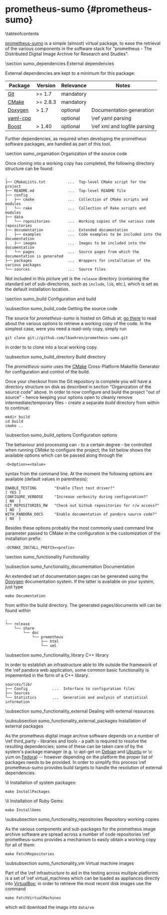 prometheus-sumo    {#prometheus-sumo}
===============

\tableofcontents

[prometheus-sumo](https://github.com/lbaehren/prometheus-sumo) is a simple
(almost) virtual package, to ease the retrieval of the various components in
the software stack for "prometheus - The Distributed Digital Image Archive for
Research and Studies".


\section sumo_dependencies External dependencies

External dependencies are kept to a minimum for this package:

| Package                           | Version   | Relevance | Notes     |
|-----------------------------------|-----------|-----------|-----------|
| [Git](http://git-scm.com)         | >= 1.7    | mandatory |           |
| [CMake](http://www.cmake.org)     | >= 2.8.3  | mandatory |           |
| [Doxygen](http://www.doxygen.org) | >  1.7    | optional  | Documentation generation  |
| [yaml-cpp](http://code.google.com/p/yaml-cpp) |    | optional | \ref yaml parsing |
| [Boost](http://www.boost.org)     | >  1.40   | optional  | \ref xml  and logfile parsing |

Further dependencies, as required when developing the prometheus software
packages, are handled as part of this tool.


\section sumo_organiation Organization of the source code

Once cloning into a working copy has completed, the following directory structure
can be found:

    .
    ├── CMakeLists.txt          ...  Top-level CMake script for the project
    ├── README.md               ...  Top-level README file
    ├── config
    |   ├── cmake               ...  Collection of CMake scripts and modules
    │   └── rake                ...  Collection of Rake scripts and modules
    ├── data
    │   └── repositories        ...  Working copies of the various code repositories
    ├── documentation           ...  Extended documentation
    |   ├── examples            ...  Code examples to be included into the documentation
    |   ├── images              ...  Images to be included into the documentation
    │   └── pages               ...  Source pages from which the documentation is generated
    ├── packages                ...  Wrappers for installation of the various packages
    └── sources                 ...  Source files

Not included in this picture yet is the `release` directory (containing the standard set of
sub-directories, such as `include`, `lib`, etc.), which is set as the default installation
location.


\section sumo_build Configuration and build

\subsection sumo_build_code Getting the source code

The source for _prometheus-sumo_ is hosted on Github at;
[go there](https://github.com/lbaehren/prometheus-sumo) to read about the various
options to retrieve a working copy of the code. In the simplest case, were you
need a read-only copy, simply run

    git clone git://github.com/lbaehren/prometheus-sumo.git

in order to to clone into a local working copy.

\subsection sumo_build_directory Build directory

The _prometheus-sumo_ uses the [CMake](http://www.cmake.org) Cross-Platform
Makefile Generator for configuration and control of the build.

Once your checkout from the Git repository is complete you will have a directory
structure on disk as described in section "Organization of the source code"
above. In order to now configure and build the project "out of source" - hence
keeping your options open to cleanly remove intermediate/temporary files - create
a separate *build* directory from within to continue:

    mkdir build
    cd build
    cmake ..

\subsection sumo_build_options Configuration options

The behaviour and processing can - to a certain degree - be controlled when
running _CMake_ to configure the project; the list below
shows the available options which can be passed along through the

    -D<Option>=<Value>

syntax from the command line. At the moment the following options are available
(default values in parenthesis):

    ENABLE_TESTING        "Enable CTest test driver?"                     [ YES ]
    CONFIGURE_VERBOSE     "Increase verbosity during configuration?"      [ NO  ]
    GIT_REPOSITORIES_RW   "Check out Github repositories for r/w access?" [ NO  ]
    WITH_PANDORA_DOCS     "Enable documentation of pandora source code?"  [ NO  ]

Besides these options probably the most commonly used command line parameter
passed to CMake in the configuration is the customization of the installation
prefix:

    -DCMAKE_INSTALL_PREFIX=<prefix>


\section sumo_functionality Functionality

\subsection sumo_functionality_documentation Documentation

An extended set of documentation pages can be generated using the [Doxygen](http://www.doxygen.org)
documentation system. If the latter is available on your system, just type

    make Documentation

from within the build directory. The generated pages/documents will can be found within

    .
    └── release
        └── share
            └── doc
                └── prometheus
                    ├── html
                    └── xml

\subsection sumo_functionality_library C++ library

In order to establish an infrastructure able to life outside the framework of the
\ref pandora web application, some common basic functionality is impemented in
the form of a C++ library.

    sources/lib/
    ├── Config           ...  Interface to configuration files
    ├── Sources
    └── Statistics       ...  Generation and analysis of statistical information

\subsection sumo_functionality_external Dealing with external resources

\subsubsection sumo_functionality_external_packages Installation of external packages

As the prometheus digital image archive software depends on a number of
\ref third_party - libraries and tools - a path is required to resolve
the resulting dependencies; some of these can be taken care of by the system's
package manager (e.g. \c apt-get on [Debian](http://www.debian.org) and
[Ubuntu](http://www.ubuntu.com) or \c yum on [Fedora](http://www.fedoraproject.org))
-- however depending on the platform the proper list of packages needs to be
provided. In order to simplify this process \ref prometheus-sumo provides build
targets to handle the resolution of external dependencies.

\li Installation of system packages:
~~~~
make InstallPackages
~~~~

\li Installation of Ruby Gems:
~~~~
make InstallGems
~~~~

\subsubsection sumo_functionality_repositories Repository working copies

As the various components and sub-packages for the prometheus image archive software
are spread across a number of code repositories \ref prometheus-sumo provides a
mechanism to easily obtain a working copy for all of them:

    make FetchRepositories

\subsubsection sumo_functionality_vm Virtual machine images

Part of the \ref infrastructure to aid in the testing across multiple platforms
is a set of \ref virtual_machines which can be loaded as appliances directly into
[VirtualBox](https://www.virtualbox.org); in order to retrieve the most recent
disk images use the command

    make FetchVirtualMachines

which will download the imags into ``data/vm``
